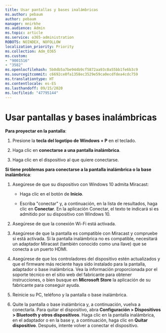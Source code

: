 ```yaml
---
title: Usar pantallas y bases inalámbricas
ms.author: pebaum
author: pebaum
manager: mnirkhe
ms.audience: Admin
ms.topic: article
ms.service: o365-administration
ROBOTS: NOINDEX, NOFOLLOW
localization_priority: Priority
ms.collection: Adm_O365
ms.custom:
- "9001516"
- "3582"
ms.openlocfilehash: 5b0db5a7be944b9cf5872aa93c0a55bb1fe6b3c9
ms.sourcegitcommit: c6692ce0fa1358ec3529e59ca0ecdfdea4cdc759
ms.translationtype: HT
ms.contentlocale: es-ES
ms.lasthandoff: 09/15/2020
ms.locfileid: "47795144"
---
```

# <a name="use-wireless-displays-or-docks"></a>Usar pantallas y bases inalámbricas

**Para proyectar en la pantalla**:

1. Presione la **tecla del logotipo de Windows + P** en el teclado.

2. Haga clic en **conectarse a una pantalla inalámbrica**.

3. Haga clic en el dispositivo al que quiere conectarse.

**Si tiene problemas para conectarse a la pantalla inalámbrica o la base inalámbrica**:

1. Asegúrese de que su dispositivo con Windows 10 admita Miracast: 

    - Haga clic en el botón de **Inicio**.
    
    - Escriba "conectar" y, a continuación, en la lista de resultados, haga clic en **Conectar**. En la aplicación Conectar, el texto te indicará si es admitido por su dispositivo con Windows 10. 

2. Asegúrese de que la conexión Wi-Fi está activada. 

3. Asegúrese de que la pantalla es compatible con Miracast y compruebe si está activada. Si la pantalla inalámbrica no es compatible, necesitará un adaptador Miracast (también conocido como una llave) que se conecta a un puerto HDMI.

4. Asegúrese de que los controladores del dispositivo estén actualizados y que el firmware más reciente haya sido instalado para la pantalla, adaptador o base inalámbrica. Vea la información proporcionada por el soporte técnico en el sitio web del fabricante para obtener instrucciones, o bien busque en **Microsoft Store** la aplicación de su fabricante para conseguir ayuda.

5. Reinicie su PC, teléfono y la pantalla o base inalámbrica.

6. Quite la pantalla o base inalámbrica y, a continuación, vuelva a conectarla. Para quitar el dispositivo, abra **Configuración > Dispositivos > Bluetooth y otros dispositivos**. Haga clic en la pantalla inalámbrica, en el adaptador o en la base y, a continuación, haga clic en **Quitar dispositivo**. Después, intente volver a conectar el dispositivo.
